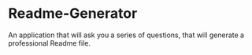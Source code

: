 # Readme-Generator
An application that will ask you a series of questions, that will generate a professional Readme file.
